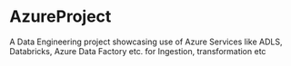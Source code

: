 # AzureProject
A Data Engineering project showcasing use of Azure Services like ADLS, Databricks, Azure Data Factory etc. for Ingestion, transformation etc

